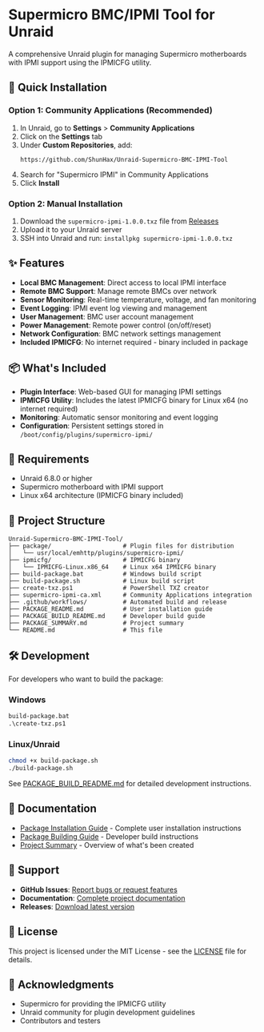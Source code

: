 # Supermicro BMC/IPMI Tool for Unraid

A comprehensive Unraid plugin for managing Supermicro motherboards with IPMI support using the IPMICFG utility.

## 🚀 Quick Installation

### Option 1: Community Applications (Recommended)
1. In Unraid, go to **Settings** > **Community Applications**
2. Click on the **Settings** tab
3. Under **Custom Repositories**, add:
   ```
   https://github.com/ShunHax/Unraid-Supermicro-BMC-IPMI-Tool
   ```
4. Search for "Supermicro IPMI" in Community Applications
5. Click **Install**

### Option 2: Manual Installation
1. Download the `supermicro-ipmi-1.0.0.txz` file from [Releases](https://github.com/ShunHax/Unraid-Supermicro-BMC-IPMI-Tool/releases)
2. Upload it to your Unraid server
3. SSH into Unraid and run: `installpkg supermicro-ipmi-1.0.0.txz`

## ✨ Features

- **Local BMC Management**: Direct access to local IPMI interface
- **Remote BMC Support**: Manage remote BMCs over network
- **Sensor Monitoring**: Real-time temperature, voltage, and fan monitoring
- **Event Logging**: IPMI event log viewing and management
- **User Management**: BMC user account management
- **Power Management**: Remote power control (on/off/reset)
- **Network Configuration**: BMC network settings management
- **Included IPMICFG**: No internet required - binary included in package

## 📦 What's Included

- **Plugin Interface**: Web-based GUI for managing IPMI settings
- **IPMICFG Utility**: Includes the latest IPMICFG binary for Linux x64 (no internet required)
- **Monitoring**: Automatic sensor monitoring and event logging
- **Configuration**: Persistent settings stored in `/boot/config/plugins/supermicro-ipmi/`

## 🔧 Requirements

- Unraid 6.8.0 or higher
- Supermicro motherboard with IPMI support
- Linux x64 architecture (IPMICFG binary included)

## 📁 Project Structure

```
Unraid-Supermicro-BMC-IPMI-Tool/
├── package/                    # Plugin files for distribution
│   └── usr/local/emhttp/plugins/supermicro-ipmi/
├── ipmicfg/                    # IPMICFG binary
│   └── IPMICFG-Linux.x86_64    # Linux x64 IPMICFG binary
├── build-package.bat           # Windows build script
├── build-package.sh            # Linux build script
├── create-txz.ps1              # PowerShell TXZ creator
├── supermicro-ipmi-ca.xml      # Community Applications integration
├── .github/workflows/          # Automated build and release
├── PACKAGE_README.md           # User installation guide
├── PACKAGE_BUILD_README.md     # Developer build guide
├── PACKAGE_SUMMARY.md          # Project summary
└── README.md                   # This file
```

## 🛠️ Development

For developers who want to build the package:

### Windows
```cmd
build-package.bat
.\create-txz.ps1
```

### Linux/Unraid
```bash
chmod +x build-package.sh
./build-package.sh
```

See [PACKAGE_BUILD_README.md](PACKAGE_BUILD_README.md) for detailed development instructions.

## 📖 Documentation

- [Package Installation Guide](PACKAGE_README.md) - Complete user installation instructions
- [Package Building Guide](PACKAGE_BUILD_README.md) - Developer build instructions
- [Project Summary](PACKAGE_SUMMARY.md) - Overview of what's been created

## 🤝 Support

- **GitHub Issues**: [Report bugs or request features](https://github.com/ShunHax/Unraid-Supermicro-BMC-IPMI-Tool/issues)
- **Documentation**: [Complete project documentation](https://github.com/ShunHax/Unraid-Supermicro-BMC-IPMI-Tool)
- **Releases**: [Download latest version](https://github.com/ShunHax/Unraid-Supermicro-BMC-IPMI-Tool/releases)

## 📄 License

This project is licensed under the MIT License - see the [LICENSE](LICENSE) file for details.

## 🙏 Acknowledgments

- Supermicro for providing the IPMICFG utility
- Unraid community for plugin development guidelines
- Contributors and testers
